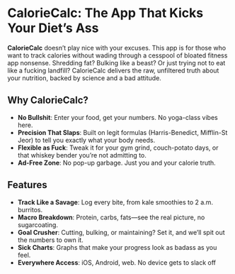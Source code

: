 # CalorieCalc: The App That Kicks Your Diet’s Ass

**CalorieCalc** doesn’t play nice with your excuses. This app is for those who want to track calories without wading through a cesspool of bloated fitness app nonsense. Shredding fat? Bulking like a beast? Or just trying not to eat like a fucking landfill? CalorieCalc delivers the raw, unfiltered truth about your nutrition, backed by science and a bad attitude.

## Why CalorieCalc?

- **No Bullshit**: Enter your food, get your numbers. No yoga-class vibes here.
- **Precision That Slaps**: Built on legit formulas (Harris-Benedict, Mifflin-St Jeor) to tell you exactly what your body needs.
- **Flexible as Fuck**: Tweak it for your gym grind, couch-potato days, or that whiskey bender you’re not admitting to.
- **Ad-Free Zone**: No pop-up garbage. Just you and your calorie truth.

## Features

- **Track Like a Savage**: Log every bite, from kale smoothies to 2 a.m. burritos.
- **Macro Breakdown**: Protein, carbs, fats—see the real picture, no sugarcoating.
- **Goal Crusher**: Cutting, bulking, or maintaining? Set it, and we’ll spit out the numbers to own it.
- **Sick Charts**: Graphs that make your progress look as badass as you feel.
- **Everywhere Access**: iOS, Android, web. No device gets to slack off
